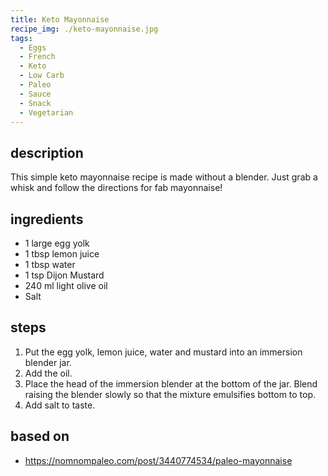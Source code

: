 ```yaml
---
title: Keto Mayonnaise
recipe_img: ./keto-mayonnaise.jpg
tags:
  - Eggs
  - French
  - Keto
  - Low Carb
  - Paleo
  - Sauce
  - Snack
  - Vegetarian
---
```


## description

This simple keto mayonnaise recipe is made without a blender. Just grab a whisk and follow the directions for fab mayonnaise!

## ingredients

- 1 large egg yolk
- 1 tbsp lemon juice
- 1 tbsp water
- 1 tsp Dijon Mustard
- 240 ml light olive oil
- Salt

## steps

1. Put the egg yolk, lemon juice, water and mustard into an immersion blender jar.
2. Add the oil.
3. Place the head of the immersion blender at the bottom of the jar. Blend raising the blender slowly so that the mixture emulsifies bottom to top.
4. Add salt to taste.

## based on

- https://nomnompaleo.com/post/3440774534/paleo-mayonnaise

